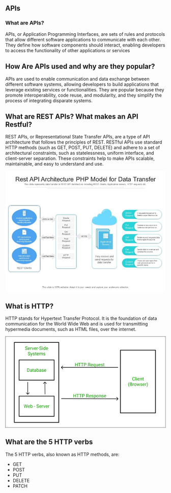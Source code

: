 ## APIs

### What are APIs?
APIs, or Application Programming Interfaces, are sets of rules and protocols that allow different software applications to communicate with each other. They define how software components should interact, enabling developers to access the functionality of other applications or services
## How Are APIs used and why are they popular?

APIs are used to enable communication and data exchange between different software systems, allowing developers to build applications that leverage existing services or functionalities. They are popular because they promote interoperability, code reuse, and modularity, and they simplify the process of integrating disparate systems.

## What are REST APIs? What makes an API Restful?

REST APIs, or Representational State Transfer APIs, are a type of API architecture that follows the principles of REST. RESTful APIs use standard HTTP methods (such as GET, POST, PUT, DELETE) and adhere to a set of architectural constraints, such as statelessness, uniform interface, and client-server separation. These constraints help to make APIs scalable, maintainable, and easy to understand and use.

<img src='data_transfer.jpg' />

## What is HTTP?

HTTP stands for Hypertext Transfer Protocol. It is the foundation of data communication for the World Wide Web and is used for transmitting hypermedia documents, such as HTML files, over the internet.

<img src='http_process.png' />

## What are the 5 HTTP verbs
The 5 HTTP verbs, also known as HTTP methods, are:

- GET
- POST
- PUT
- DELETE
- PATCH



 
